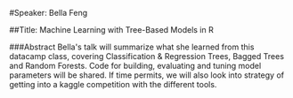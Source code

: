 #Speaker: Bella Feng

##Title: Machine Learning with Tree-Based Models in R

###Abstract
Bella's talk will summarize what she learned from this datacamp class, covering Classification & Regression Trees, Bagged Trees and Random Forests. Code for building, evaluating and tuning model parameters will be shared. If time permits, we will also look into strategy of getting into a kaggle competition with the different tools.